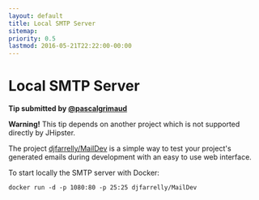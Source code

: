 ```yaml
---
layout: default
title: Local SMTP Server
sitemap:
priority: 0.5
lastmod: 2016-05-21T22:22:00-00:00
---
```


# Local SMTP Server

__Tip submitted by [@pascalgrimaud](https://github.com/pascalgrimaud)__

**Warning!** This tip depends on another project which is not supported directly by JHipster.

The project [djfarrelly/MailDev](https://github.com/djfarrelly/MailDev) is a simple way to test your project's generated emails during development with an easy to use web interface.

To start locally the SMTP server with Docker:

```
docker run -d -p 1080:80 -p 25:25 djfarrelly/MailDev
```
